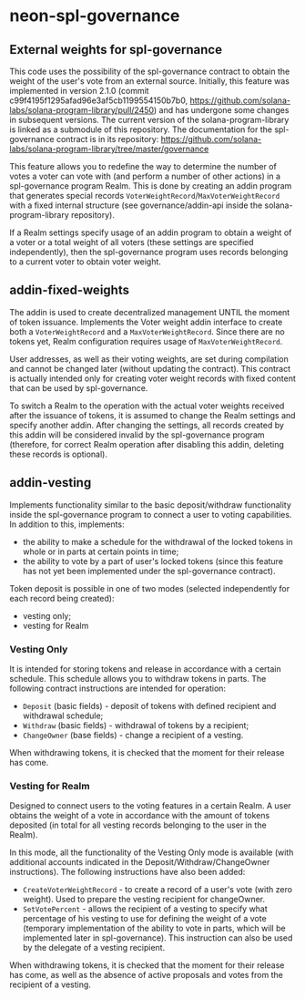 # neon-spl-governance
 
## External weights for spl-governance

This code uses the possibility of the spl-governance contract to obtain the weight
of the user's vote from an external source. Initially, this feature was implemented
in version 2.1.0 (commit c99f4195f1295afad96e3af5cb1199554150b7b0,
https://github.com/solana-labs/solana-program-library/pull/2450) and has undergone
some changes in subsequent versions. The current version of the solana-program-library
is linked as a submodule of this repository.
The documentation for the spl-governance contract is in its repository:
https://github.com/solana-labs/solana-program-library/tree/master/governance

This feature allows you to redefine the way to determine the number of votes a voter
can vote with (and perform a number of other actions) in a spl-governance program Realm.
This is done by creating an addin program that generates special records
`VoterWeightRecord`/`MaxVoterWeightRecord` with a fixed internal structure (see 
governance/addin-api inside the solana-program-library repository).

If a Realm settings specify usage of an addin program to obtain a weight of a voter
or a total weight of all voters (these settings are specified independently), then
the spl-governance program uses records belonging to a current voter to obtain voter weight.


## addin-fixed-weights

The addin is used to create decentralized management UNTIL the moment of token issuance.
Implements the Voter weight addin interface to create both a `VoterWeightRecord`
and a `MaxVoterWeightRecord`. Since there are no tokens yet, Realm configuration requires
usage of `MaxVoterWeightRecord`.

User addresses, as well as their voting weights, are set during compilation and cannot
be changed later (without updating the contract). This contract is actually intended
only for creating voter weight records with fixed content that can be used by spl-governance.

To switch a Realm to the operation with the actual voter weights received after
the issuance of tokens, it is assumed to change the Realm settings and specify another
addin. After changing the settings, all records created by this addin will be
considered invalid by the spl-governance program (therefore, for correct Realm operation
after disabling this addin, deleting these records is optional).


## addin-vesting

Implements functionality similar to the basic deposit/withdraw functionality inside
the spl-governance program to connect a user to voting capabilities.
In addition to this, implements:
- the ability to make a schedule for the withdrawal of the locked tokens in whole or
in parts at certain points in time;
- the ability to vote by a part of user's locked tokens (since this feature has not
yet been implemented under the spl-governance contract).

Token deposit is possible in one of two modes (selected independently for each
record being created):
- vesting only;
- vesting for Realm


### Vesting Only

It is intended for storing tokens and release in accordance with a certain schedule.
This schedule allows you to withdraw tokens in parts.
The following contract instructions are intended for operation:
- `Deposit` (basic fields) - deposit of tokens with defined recipient and withdrawal schedule;
- `Withdraw` (basic fields) - withdrawal of tokens by a recipient;
- `ChangeOwner` (base fields) - change a recipient of a vesting.

When withdrawing tokens, it is checked that the moment for their release has come.


### Vesting for Realm

Designed to connect users to the voting features in a certain Realm. A user obtains
the weight of a vote in accordance with the amount of tokens deposited (in total for
all vesting records belonging to the user in the Realm).

In this mode, all the functionality of the Vesting Only mode is available (with additional
accounts indicated in the Deposit/Withdraw/ChangeOwner instructions). The following
instructions have also been added:
 - `CreateVoterWeightRecord` - to create a record of a user's vote (with zero weight).
Used to prepare the vesting recipient for changeOwner.
 - `SetVotePercent` - allows the recipient of a vesting to specify what percentage of his
vesting to use for defining the weight of a vote (temporary implementation of the ability
to vote in parts, which will be implemented later in spl-governance).
This instruction can also be used by the delegate of a vesting recipient.

When withdrawing tokens, it is checked that the moment for their release has come,
as well as the absence of active proposals and votes from the recipient of a vesting.
